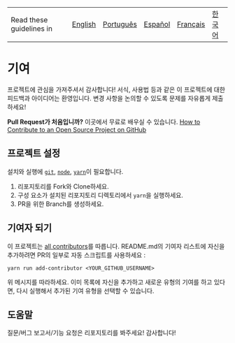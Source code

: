 <table>
    <tr>
        <!-- Do not translate this table -->
        <td> Read these guidelines in </td>
        <td><a href="/CONTRIBUTING.md">English</a></td>
        <td><a href="/docs/pt-BR/CONTRIBUTING.md">Português</a></td>
        <td><a href="/docs/es-ES/CONTRIBUTING.md">Español</a></td>
        <td><a href="/docs/fr-FR/CONTRIBUTING.md">Français</a></td>
        <td><a href="/docs/ko-KR/CONTRIBUTING.md">한국어</a></td>
    </tr>
</table>

# 기여

프로젝트에 관심을 가져주셔서 감사합니다! 
서식, 사용법 등과 같은 이 프로젝트에 대한 피드백과 아이디어는 환영입니다. 
변경 사항을 논의할 수 있도록 문제를 자유롭게 제출하세요!

**Pull Request가 처음입니까?** 이곳에서 무료로 배우실 수 있습니다.
[How to Contribute to an Open Source Project on GitHub][egghead]

## 프로젝트 설정

설치와 실행에 [`git`](https://git-scm.com/), [`node`](https://nodejs.org/en/),
[`yarn`](https://yarnpkg.com/)이 필요합니다.

1. 리포지토리를 Fork와 Clone하세요.
2. 구성 요소가 설치된 리포지토리 디렉토리에서 `yarn`을 실행하세요.
3. PR을 위한 Branch를 생성하세요.

## 기여자 되기

이 프로젝트는 [all contributors][all-contributors]를 따릅니다. 
README.md의 기여자 리스트에 자신을 추가하려면 PR의 일부로 자동 스크립트를 사용하세요 :

```console
yarn run add-contributor <YOUR_GITHUB_USERNAME>
```

위 메시지를 따라하세요. 이미 목록에 자신을 추가하고 새로운 유형의 기여를 하고 있다면, 다시 실행해서 추가된 기여 유형을 선택할 수 있습니다.

## 도움말

질문/버그 보고서/기능 요청은 리포지토리를 봐주세요! 감사합니다!

[egghead]: https://egghead.io/series/how-to-contribute-to-an-open-source-project-on-github
[all-contributors]: https://github.com/all-contributors/all-contributors
